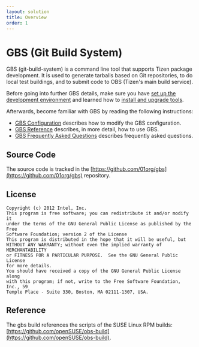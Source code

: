 ```yaml
---
layout: solution
title: Overview
order: 1
---
```


# GBS (Git Build System)

GBS (git-build-system) is a command line tool that supports Tizen package development. It is used to generate tarballs based on Git repositories, to do local test buildings, and to submit code to OBS (Tizen's main build service).

Before going into further GBS details, make sure you have [set up the development environment](../../developing/setting-up.md) and learned how to [install and upgrade tools](../../developing/installing.md).

Afterwards, become familiar with GBS by reading the following instructions:

- [GBS Configuration](gbs.conf.md) describes how to modify the GBS configuration.
- [GBS Reference](gbs-reference.md) describes, in more detail, how to use GBS.
- [GBS Frequently Asked Questions](gbs-faq.md) describes frequently asked questions.

## Source Code

The source code is tracked in the [https://github.com/01org/gbs](https://github.com/01org/gbs) repository.

## License
```
Copyright (c) 2012 Intel, Inc.
This program is free software; you can redistribute it and/or modify it
under the terms of the GNU General Public License as published by the Free
Software Foundation; version 2 of the License
This program is distributed in the hope that it will be useful, but
WITHOUT ANY WARRANTY; without even the implied warranty of MERCHANTABILITY
or FITNESS FOR A PARTICULAR PURPOSE.  See the GNU General Public License
for more details.
You should have received a copy of the GNU General Public License along
with this program; if not, write to the Free Software Foundation, Inc., 59
Temple Place - Suite 330, Boston, MA 02111-1307, USA.
```

## Reference
The gbs build references the scripts of the SUSE Linux RPM builds: [https://github.com/openSUSE/obs-build](https://github.com/openSUSE/obs-build).
